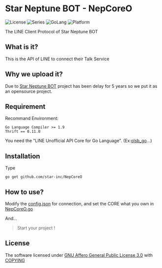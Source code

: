 Star Neptune BOT - NepCoreO
==================
![License](https://img.shields.io/badge/license-AGPL--3.0-FF0033.svg) ![Series](https://img.shields.io/badge/snb-Series-7755FF.svg) ![GoLang](https://img.shields.io/badge/GoLang-1.9-00BBFF.svg) ![Platform](https://img.shields.io/badge/base_on-LINE-00DD00.svg)

The LINE Client Protocol of Star Neptune BOT

## What is it?
This is the API of LINE to connect their Talk Service

## Why we upload it?
Due to [Star Neptune BOT](https://snb.starinc.xyz) project has been delay for 5 years so we put it as an opensource project.

## Requirement
Recommand Environment:

    Go Language Compiler >= 1.9
    Thrift == 0.11.0

You need the "LINE Unofficial API Core for Go Language". (Ex:[olsb_go](https://github.com/star-inc/olsb_go)...)

## Installation
Type

    go get github.com/star-inc/NepCoreO

## How to use?
Modify the [config.json](config.json) for connection, and set the CORE what you own in [NepCoreO.go](NepCoreO.go)

And...

> Start your project !

## License
The software licensed under [GNU Affero General Public License 3.0](LICENSE.md) with [COPYING](COPYING)
